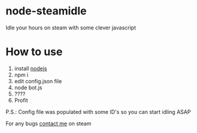 # node-steamidle
Idle your hours on steam with some clever javascript

# How to use
1. install [nodejs](https://nodejs.org/en/)
2. npm i
3. edit config.json file
4. node bot.js
5. ????
6. Profit

P.S.: Config file was populated with some ID's so you can start idling ASAP

For any bugs [contact me](http://steamcommunity.com/profiles/76561198129634369) on steam